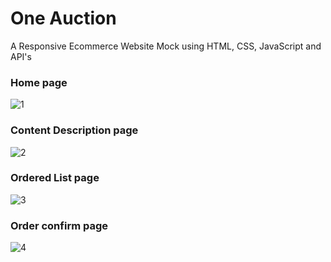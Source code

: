 # One Auction
 A Responsive Ecommerce Website Mock using HTML, CSS, JavaScript and API's
 
 
 
### Home page
![1](#link)



### Content Description page
![2](#link)



### Ordered List page
![3](#link)


### Order confirm page
![4](#link)
